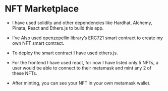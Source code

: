 # NFT Marketplace

* I have used solidity and other dependencies like Hardhat, Alchemy, Pinata, React and Ethers.js to build this app.

* I've Also used openzepellin library’s ERC721 smart contract to create my own NFT smart contract.

* To deploy the smart contract I have used ethers.js.

* For the frontend I have used react, for now I have listed only 5 NFTs, a user would be able to connect to their metamask and mint any 2 of these NFTs.

* After minting, you can see your NFT in your own metamask wallet.
